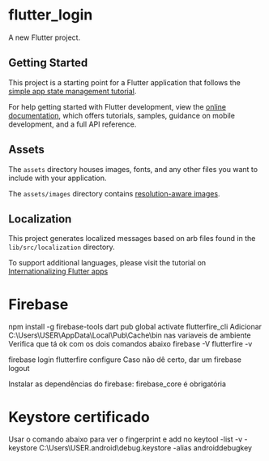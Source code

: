 # flutter_login

A new Flutter project.

## Getting Started

This project is a starting point for a Flutter application that follows the
[simple app state management
tutorial](https://flutter.dev/docs/development/data-and-backend/state-mgmt/simple).

For help getting started with Flutter development, view the
[online documentation](https://flutter.dev/docs), which offers tutorials,
samples, guidance on mobile development, and a full API reference.

## Assets

The `assets` directory houses images, fonts, and any other files you want to
include with your application.

The `assets/images` directory contains [resolution-aware
images](https://flutter.dev/docs/development/ui/assets-and-images#resolution-aware).

## Localization

This project generates localized messages based on arb files found in
the `lib/src/localization` directory.

To support additional languages, please visit the tutorial on
[Internationalizing Flutter
apps](https://flutter.dev/docs/development/accessibility-and-localization/internationalization)

# Firebase

npm install -g firebase-tools
dart pub global activate flutterfire_cli
Adicionar C:\Users\USER\AppData\Local\Pub\Cache\bin nas variaveis de ambiente
Verifica que tá ok com os dois comandos abaixo
firebase -V
flutterfire -v
 
firebase login
flutterfire configure
Caso não dê certo, dar um firebase logout

Instalar as dependências do firebase: firebase_core é obrigatória

# Keystore certificado

Usar o comando abaixo para ver o fingerprint e add no 
keytool -list -v -keystore C:\Users\USER\.android\debug.keystore -alias androiddebugkey
